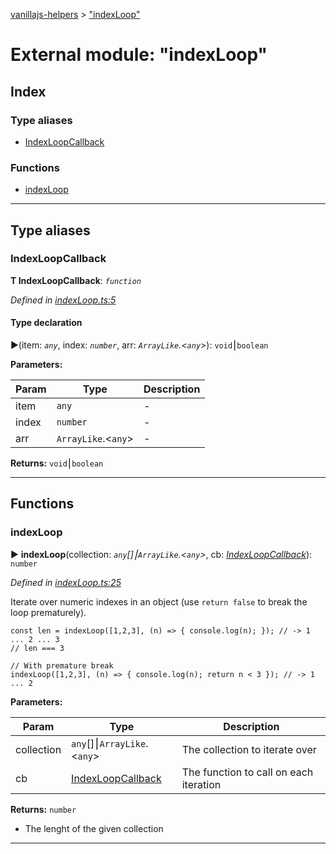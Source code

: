 [vanillajs-helpers](../README.md) > ["indexLoop"](../modules/_indexloop_.md)



# External module: "indexLoop"

## Index

### Type aliases

* [IndexLoopCallback](_indexloop_.md#indexloopcallback)


### Functions

* [indexLoop](_indexloop_.md#indexloop)



---
## Type aliases
<a id="indexloopcallback"></a>

###  IndexLoopCallback

**Τ IndexLoopCallback**:  *`function`* 

*Defined in [indexLoop.ts:5](https://github.com/Tokimon/vanillajs-helpers/blob/17062f0/indexLoop.ts#L5)*


#### Type declaration
►(item: *`any`*, index: *`number`*, arr: *`ArrayLike`.<`any`>*): `void`⎮`boolean`



**Parameters:**

| Param | Type | Description |
| ------ | ------ | ------ |
| item | `any`   |  - |
| index | `number`   |  - |
| arr | `ArrayLike`.<`any`>   |  - |





**Returns:** `void`⎮`boolean`






___


## Functions
<a id="indexloop"></a>

###  indexLoop

► **indexLoop**(collection: *`any`[]⎮`ArrayLike`.<`any`>*, cb: *[IndexLoopCallback](_indexloop_.md#indexloopcallback)*): `number`



*Defined in [indexLoop.ts:25](https://github.com/Tokimon/vanillajs-helpers/blob/17062f0/indexLoop.ts#L25)*



Iterate over numeric indexes in an object (use `return false` to break the loop prematurely).

    const len = indexLoop([1,2,3], (n) => { console.log(n); }); // -> 1 ... 2 ... 3
    // len === 3
    
    // With premature break
    indexLoop([1,2,3], (n) => { console.log(n); return n < 3 }); // -> 1 ... 2


**Parameters:**

| Param | Type | Description |
| ------ | ------ | ------ |
| collection | `any`[]⎮`ArrayLike`.<`any`>   |  The collection to iterate over |
| cb | [IndexLoopCallback](_indexloop_.md#indexloopcallback)   |  The function to call on each iteration |





**Returns:** `number`
- The lenght of the given collection






___


